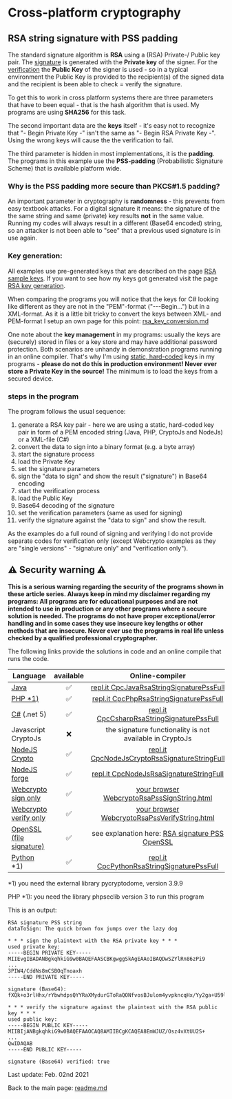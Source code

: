 # Cross-platform cryptography

## RSA string signature with PSS padding

The standard signature algorithm is **RSA** using a (RSA) Private-/ Public key pair. The <u>signature</u> is generated with the **Private key** of the signer. For the <u>verification</u> the **Public Key** of the signer is used - so in a typical environment the Public Key is provided to the recipient(s) of the signed data and the recipient is been able to check = verify the signature.

To get this to work in cross platform systems there are three parameters that have to been equal - that is the hash algorithm that is used. My programs are using **SHA256** for this task.

The second important data are the **keys** itself - it's easy not to recognize that "- Begin Private Key -" isn't the same as "- Begin RSA Private Key -". Using the wrong keys will cause the the verification to fail.

The third parameter is hidden in most implementations, it is the **padding**. The programs in this example use the **PSS-padding** (Probabilistic Signature Scheme) that is available platform wide.

### Why is the PSS padding more secure than PKCS#1.5 padding?

An important parameter in cryptography is **randomness** - this prevents from easy textbook attacks. For a digital signature it means: the signature of the the same string and same (private) key results **not** in the same value. Running my codes will always result in a different (Base64 encoded) string, so an attacker is not been able to "see" that a previous used signature is in use again.

### Key generation: 

All examples use pre-generated keys that are described on the page [RSA sample keys](rsa_sample_keypair.md). If you want to see how my keys got generated visit the page [RSA key generation](rsa_key_generation.md). 

When comparing the programs you will notice that the keys for C# looking like different as they are not in the "PEM"-format ("---Begin...") but in a XML-format. As it is a little bit tricky to convert the keys between XML- and PEM-format I setup an own page for this point: [rsa_key_conversion.md](rsa_key_conversion.md)

One note about the **key management** in my programs: usually the keys are (securely) stored in files or a key store and may have additional password protection. Both scenarios are unhandy in demonstration programs running in an online compiler. That's why I'm using <u>static, hard-coded</u> keys in my programs - **please do not do this in production environment! Never ever store a Private Key in the source!** The minimum is to load the keys from a secured device.

### steps in the program

The program follows the usual sequence:
1. generate a RSA key pair - here we are using a static, hard-coded key pair in form of a PEM encoded string (Java, PHP, CryptoJs and NodeJs) or a XML-file (C#)
2. convert the data to sign into a binary format (e.g. a byte array)
3. start the signature process
4. load the Private Key
5. set the signature parameters
6. sign the "data to sign" and show the result ("signature") in Base64 encoding
7. start the verification process
8. load the Public Key
9. Base64 decoding of the signature
10. set the verification parameters (same as used for signing)
11. verify the signature against the "data to sign" and show the result.

As the examples do a full round of signing and verifying I do not provide separate codes for verification only (except Webcrypto examples as they are "single versions" - "signature only" and "verification only").

## :warning: Security warning :warning:

**This is a serious warning regarding the security of the programs shown in these article series.  Always keep in mind my disclaimer regarding my programs: All programs are for educational purposes and are not intended to use in production or any other programs where a  secure solution is needed. The programs do not have proper exceptional/error handling and in some cases they use insecure key lengths or other methods that are insecure. Never ever use the programs in real life unless checked by a qualified professional cryptographer.**

The following links provide the solutions in code and an online compile that runs the code.

| Language | available | Online-compiler
| ------ | :---: | :----: |
| [Java](../RsaSignaturePssString/RsaSignaturePssStringFull.java) | :white_check_mark: | [repl.it CpcJavaRsaStringSignaturePssFull](https://repl.it/@javacrypto/CpcJavaRsaSignaturePssStringFull#Main.java/)
| [PHP *1)](../RsaSignaturePssString/RsaSignaturePssStringFull.php) | :white_check_mark: | [repl.it CpcPhpRsaStringSignaturePssFull](https://repl.it/@javacrypto/CpcPhpRsaSignaturePssStringFull#main.php/)
| [C#](../RsaSignaturePssString/RsaSignaturePssStringFull.cs)  (.net 5) | :white_check_mark: | [repl.it CpcCsharpRsaStringSignaturePssFull](https://dotnetfiddle.net/Zym1DU/)
| Javascript CryptoJs | :x: | the signature functionality is not available in CryptoJs
| [NodeJS Crypto](../RsaSignaturePssString/RsaSignaturePssStringFullNodeJsCrypto.js) | :white_check_mark: | [repl.it CpcNodeJsCryptoRsaSignatureStringFull](https://repl.it/@javacrypto/CpcNodeJsCryptoRsaSignatureStringFull#index.js/)
| [NodeJS forge](../RsaSignaturePssString/RsaSignaturePssStringFullNodeJs.js) | :white_check_mark: | [repl.it CpcNodeJsRsaSignatureStringFull](https://repl.it/@javacrypto/CpcNodeJsRsaSignatureStringFull#index.js/)
| [Webcrypto sign only](../RsaSignaturePssString/rsasignaturepsssign.html) | :white_check_mark: | [your browser WebcryptoRsaPssSignString.html](https://java-crypto.github.io/cross_platform_crypto/RsaSignaturePssString/rsasignaturepsssign.html)
| [Webcrypto verify only](R../saSignaturePssString/rsasignaturepssverification.html) | :white_check_mark: | [your browser WebcryptoRsaPssVerifyString.html](https://java-crypto.github.io/cross_platform_crypto/RsaSignaturePssString/rsasignaturepssverification.html)
| [OpenSSL (file signature)](rsa_signature_pss_file_openssl.md) | :white_check_mark: | see explanation here: [RSA signature PSS OpenSSL](rsa_signature_pss_file_openssl.md)
| [Python](../RsaSignaturePssString/RsaSignaturePssStringFull.py) *1) | :white_check_mark: | [repl.it CpcPythonRsaStringSignaturePssFull](https://repl.it/@javacrypto/CpcPythonRsaSignaturePssStringFull#main.py/)

*1) you need the external library pycryptodome, version 3.9.9

PHP *1): you need the library phpseclib version 3 to run this program

This is an output:

```plaintext
RSA signature PSS string
dataToSign: The quick brown fox jumps over the lazy dog

* * * sign the plaintext with the RSA private key * * *
used private key:
-----BEGIN PRIVATE KEY-----
MIIEvgIBADANBgkqhkiG9w0BAQEFAASCBKgwggSkAgEAAoIBAQDwSZYlRn86zPi9
...
3PIW4/CddNs8mCSBOqTnoaxh
-----END PRIVATE KEY-----

signature (Base64): fXQk+o3rlHhx/rYbwhdpsQYYRaXMydurGToRaQONfvosBJulom4yvpkncqHx/Yy2ga+U59lHghHCVZKOXxsZdGMgK91oqvDhapBt0VCipE4T1sJiGiFtLPNUJmJkdbpK1puKhmo1ZQniS6KXe8yTOF++V/S3geIFdyicGKJJgSueF0EotkOLFwr5P5UUVH9nowTvVlsFcT0+MFHygKzqZJ/O2R3m8ru9rvZhR3af97k+ZnlCOj+uI3V136Qz2Lta87ydKoK2usSz9NTfisg+7+mS8BZDcmzWZt90ped7Br0HtlaiPL3glcX/njSaR9/Fp1ioOuiO/xbZ27KOaPcPPg==

* * * verify the signature against the plaintext with the RSA public key * * *
used public key:
-----BEGIN PUBLIC KEY-----
MIIBIjANBgkqhkiG9w0BAQEFAAOCAQ8AMIIBCgKCAQEA8EmWJUZ/Osz4vXtUU2S+
...
QwIDAQAB
-----END PUBLIC KEY-----

signature (Base64) verified: true

```

Last update: Feb. 02nd 2021

Back to the main page: [readme.md](../readme.md)